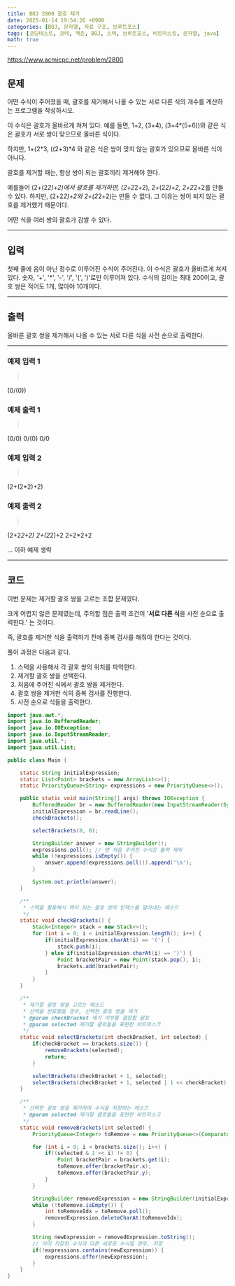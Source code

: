 ```yaml
---
title: BOJ 2800 괄호 제거
date: 2025-01-14 19:54:26 +0900
categories: [BOJ, 문자열, 자료 구조, 브루트포스]
tags: [코딩테스트, 코테, 백준, BOJ, 스택, 브루트포스, 비트마스킹, 문자열, java]
math: true
---
```


<https://www.acmicpc.net/problem/2800>

## 문제
어떤 수식이 주어졌을 때, 괄호를 제거해서 나올 수 있는 서로 다른 식의 개수를 계산하는 프로그램을 작성하시오.

이 수식은 괄호가 올바르게 쳐져 있다. 예를 들면, 1+2, (3+4), (3+4*(5+6))와 같은 식은 괄호가 서로 쌍이 맞으므로 올바른 식이다.

하지만, 1+(2*3, ((2+3)*4 와 같은 식은 쌍이 맞지 않는 괄호가 있으므로 올바른 식이 아니다.

괄호를 제거할 때는, 항상 쌍이 되는 괄호끼리 제거해야 한다.

예를들어 (2+(2*2)+2)에서 괄호를 제거하면, (2+2*2+2), 2+(2*2)+2, 2+2*2+2를 만들 수 있다. 하지만, (2+2*2)+2와 2+(2*2+2)는 만들 수 없다. 그 이유는 쌍이 되지 않는 괄호를 제거했기 때문이다.

어떤 식을 여러 쌍의 괄호가 감쌀 수 있다.

---
## 입력
첫째 줄에 음이 아닌 정수로 이루어진 수식이 주어진다. 이 수식은 괄호가 올바르게 쳐져있다. 숫자, '+', '*', '-', '/', '(', ')'로만 이루어져 있다. 수식의 길이는 최대 200이고, 괄호 쌍은 적어도 1개, 많아야 10개이다.

---
## 출력
올바른 괄호 쌍을 제거해서 나올 수 있는 서로 다른 식을 사전 순으로 출력한다.

---
### 예제 입력 1
> <pre>
(0/(0))
> </pre>

### 예제 출력 1
> <pre>
(0/0)
0/(0)
0/0
> </pre>

### 예제 입력 2
> <pre>
(2+(2*2)+2)
> </pre>

### 예제 출력 2
> <pre>
(2+2*2+2)
2+(2*2)+2
2+2*2+2
> </pre>

... 이하 예제 생략

---
## 코드
이번 문제는 제거할 괄호 쌍을 고르는 조합 문제였다.

크게 어렵지 않은 문제였는데, 주의할 점은 출력 조건이 '**서로 다른 식**을 사전 순으로 출력한다.' 는 것이다.

즉, 괄호를 제거한 식을 출력하기 전에 중복 검사를 해줘야 한다는 것이다.

풀이 과정은 다음과 같다.

1. 스택을 사용해서 각 괄호 쌍의 위치를 파악한다.
2. 제거할 괄호 쌍을 선택한다.
3. 처음에 주어진 식에서 괄호 쌍을 제거한다.
4. 괄호 쌍을 제거한 식의 중복 검사를 진행한다.
5. 사전 순으로 식들을 출력한다.

```java
import java.awt.*;
import java.io.BufferedReader;
import java.io.IOException;
import java.io.InputStreamReader;
import java.util.*;
import java.util.List;

public class Main {

    static String initialExpression;
    static List<Point> brackets = new ArrayList<>();
    static PriorityQueue<String> expressions = new PriorityQueue<>();

    public static void main(String[] args) throws IOException {
        BufferedReader br = new BufferedReader(new InputStreamReader(System.in));
        initialExpression = br.readLine();
        checkBrackets();

        selectBrackets(0, 0);

        StringBuilder answer = new StringBuilder();
        expressions.poll(); // 맨 처음 주어진 수식은 출력 제외
        while (!expressions.isEmpty()) {
            answer.append(expressions.poll()).append('\n');
        }

        System.out.println(answer);
    }

    /**
     * 스택을 활용해서 짝이 되는 괄호 쌍의 인덱스를 알아내는 메소드
     */
    static void checkBrackets() {
        Stack<Integer> stack = new Stack<>();
        for (int i = 0; i < initialExpression.length(); i++) {
            if(initialExpression.charAt(i) == '(') {
                stack.push(i);
            } else if(initialExpression.charAt(i) == ')') {
                Point bracketPair = new Point(stack.pop(), i);
                brackets.add(bracketPair);
            }
        }
    }

    /**
     * 제거할 괄호 쌍을 고르는 메소드
     * 선택을 완료했을 경우, 선택한 괄호 쌍을 제거
     * @param checkBracket 제거 여부를 결정할 괄호
     * @param selected 제거할 괄호들을 표현한 비트마스크
     */
    static void selectBrackets(int checkBracket, int selected) {
        if(checkBracket == brackets.size()) {
            removeBrackets(selected);
            return;
        }

        selectBrackets(checkBracket + 1, selected);
        selectBrackets(checkBracket + 1, selected | 1 << checkBracket);
    }

    /**
     * 선택한 괄호 쌍을 제거하여 수식을 저장하는 메소드
     * @param selected 제거할 괄호들을 표현한 비트마스크
     */
    static void removeBrackets(int selected) {
        PriorityQueue<Integer> toRemove = new PriorityQueue<>(Comparator.reverseOrder());

        for (int i = 0; i < brackets.size(); i++) {
            if((selected & 1 << i) != 0) {
                Point bracketPair = brackets.get(i);
                toRemove.offer(bracketPair.x);
                toRemove.offer(bracketPair.y);
            }
        }

        StringBuilder removedExpression = new StringBuilder(initialExpression);
        while (!toRemove.isEmpty()) {
            int toRemoveIdx = toRemove.poll();
            removedExpression.deleteCharAt(toRemoveIdx);
        }

        String newExpression = removedExpression.toString();
        // 이미 저장된 수식과 다른 새로운 수식일 경우, 저장
        if(!expressions.contains(newExpression)) {
            expressions.offer(newExpression);
        }
    }
}
```
